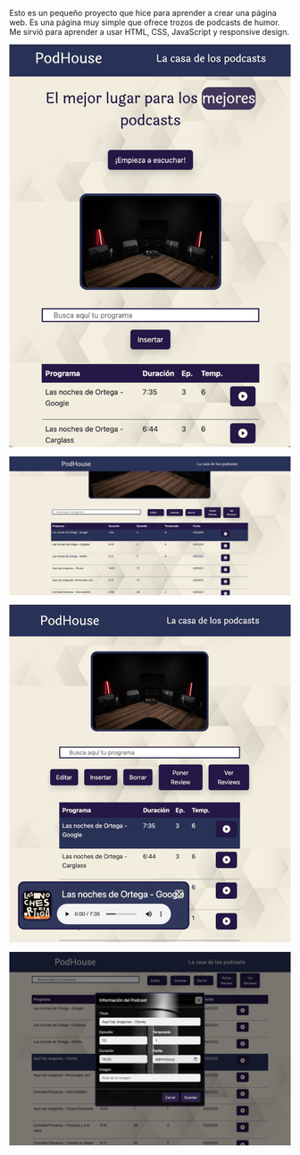 Esto es un pequeño proyecto que hice para aprender a crear una página web.
Es una página muy simple que ofrece trozos de podcasts de humor. Me sirvió para aprender a usar HTML, CSS, JavaScript y
responsive design.

![podhouse_1.png](public/img/podhouse_1.png)

![podhouse_2.png](public/img/podhouse_2.png)

![podhouse_3.png](public/img/podhouse_3.png)

![podhouse_4.png](public/img/podhouse_4.png)
